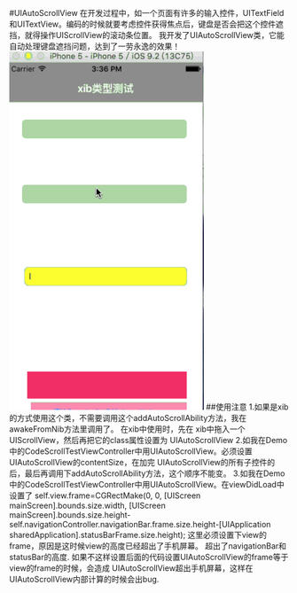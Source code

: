 #UIAutoScrollView
    在开发过程中，如一个页面有许多的输入控件，UITextField和UITextView。编码的时候就要考虑控件获得焦点后，键盘是否会把这个控件遮
挡，就得操作UIScrollView的滚动条位置。
    我开发了UIAutoScrollView类，它能自动处理键盘遮挡问题，达到了一劳永逸的效果！
![github](https://github.com/lqCoder/UIAutoScrollView/blob/master/AutoScrollGif.gif "github")
##使用注意
    1.如果是xib的方式使用这个类，不需要调用这个addAutoScrollAbility方法，我在awakeFromNib方法里调用了。 在xib中使用时，先在
xib中拖入一个UIScrollView，然后再把它的class属性设置为 UIAutoScrollView
    2.如我在Demo 中的CodeScrollTestViewController中用UIAutoScrollView。必须设置UIAutoScrollView的contentSize，在加完
UIAutoScrollView的所有子控件的后，最后再调用下addAutoScrollAbility方法，这个顺序不能变。
    3.如我在Demo 中的CodeScrollTestViewController中用UIAutoScrollView。在viewDidLoad中设置了
self.view.frame=CGRectMake(0, 0, [UIScreen mainScreen].bounds.size.width, [UIScreen 
mainScreen].bounds.size.height-self.navigationController.navigationBar.frame.size.height-[UIApplication 
sharedApplication].statusBarFrame.size.height);     这里必须设置下view的frame，原因是这时候view的高度已经超出了手机屏幕。
超出了navigationBar和statusBar的高度. 如果不这样设置后面的代码设置UIAutoScrollView的frame等于view的frame的时候，会造成
UIAutoScrollView超出手机屏幕，这样在UIAutoScrollView内部计算的时候会出bug.


